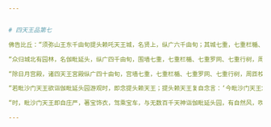```yaml
---


# 四天王品第七

佛告比丘：“须弥山王东千由旬提头赖吒天王城，名贤上，纵广六千由旬；其城七重，七重栏楯、七重罗网、七重行树，周匝校饰，以七宝成乃至无数众鸟相和而鸣，亦复如是。须弥山南千由旬有毗楼勒天王城，名善见，纵广六千由旬；其城七重，七重栏楯、七重罗网、七重行树，周匝校饰，以七宝成乃至无数众鸟相和而鸣，亦复如是。须弥山西千由旬有毗楼婆叉天王城，名周罗善见，纵广六千由旬；其城七重，七重栏楯、七重罗网、七重行树，周匝校饰，以七宝成乃至无数众鸟相和而鸣，亦复如是。须弥山北千由旬有毗沙门天王，王有三城：一名、可畏，二名、天敬，三名、众归，各各纵广六千由旬。其城七重，七重栏楯、七重罗网、七重行树，周匝校饰，以七宝成乃至无数众鸟相和而鸣，亦复如是。

“众归城北有园林，名伽毗延头，纵广四千由旬，围墙七重，七重栏楯、七重罗网、七重行树，周匝校饰，以七宝成，乃至无数众鸟相和而鸣，亦复如是。园城中间有池名那邻尼，纵广四十由旬，其水清澄，无有垢秽，以七宝堑厕砌其边，七重栏楯、七重罗网、七重行树，周匝校饰，七宝所成；中生莲华，青、黄、赤、白、杂色，光照半由旬，其香芬薰闻半由旬。又其华根大如车毂，其汁流出，色白如乳，味甘如蜜乃至无数众鸟相和悲鸣，亦复如是。

“除日月宫殿，诸四天王宮殿纵广四十由旬，宫墙七重，七重栏楯、七重罗网、七重行树，周匝校饰，以七宝成乃至无数众鸟相和而鸣，亦复如是。其诸宫殿有四十由旬、二十由旬，极小纵广五由旬。从众归城有宝阶道至贤上城，复有阶道至善见城，复有阶道至周罗善见城，复有阶道至可畏城、天敬城，复有阶道至伽毗延头园，复有阶道至那邻尼池，复有阶道至四天王大臣宫殿。

“若毗沙门天王欲诣伽毗延头园游观时，即念提头赖天王；提头赖天王复自念言：‘今毗沙门天王念我。即自庄严，驾乘宝车，与无数乾沓和神前后围绕，诣毗沙门天王前，于一面立。时，毗沙门王复念毗楼勒天王；毗楼勒天王复自念言：‘今毗沙门王念我。即自庄严，驾乘宝车，与无数究槃荼神前后围绕，诣毗沙门天王前，于一面立。毗沙门王复念毗楼婆叉；毗楼婆叉复自念言：‘今毗沙门王念我。即自庄严，驾乘宝车，无数龙神前后围绕，诣毗沙门王前，于一面立。毗沙门王复念四天王大臣；四天王大臣复自念言：‘今毗沙门王念我。即自庄严，驾乘宝车，无数诸天前后导从，诣毗沙门天王前，于一面立。

“时，毗沙门天王即自庄严，著宝饰衣，驾乘宝车，与无数百千天神诣伽毗延头园，有自然风，吹门自开；有自然风，吹地令净；有自然风，吹华散地，华至于膝。时，王在园共相娱乐，一日、二日乃至七日，游观讫已，还归本宫。毗沙门王常有五大鬼神侍卫左右：一名、般阇楼，二名、檀陀罗，三名、醯摩跋陀，四名、提偈罗，五名、修逸路摩，此五鬼神常随侍卫。毗沙门王福报、功德、威神如是。”

---
```


